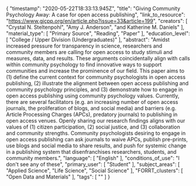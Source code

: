 {
    "timestamp": "2020-05-22T18:33:13.945Z",
    "title": "Giving Community Psychology Away: A case for open access publishing",
    "link_to_resource": "https://www.gjcpp.org/en/article.php?issue=33&article=199",
    "creators": [
        "Crystal N. Steltenpohl",
        "Amy J. Anderson",
        "and Katherine M. Daniels"
    ],
    "material_type": [
        "Primary Source",
        "Reading",
        "Paper"
    ],
    "education_level": [
        "College / Upper Division (Undergraduates)"
    ],
    "abstract": "Amidst increased pressure for transparency in science, researchers and community members are calling for open access to study stimuli and measures, data, and results. These arguments coincidentally align with calls within community psychology to find innovative ways to support communities and increase the prominence of our field. This paper aims to (1) define the current context for community psychologists in open access publishing, (2) illustrate the alignment between open access publishing and community psychology principles, and (3) demonstrate how to engage in open access publishing using community psychology values. Currently, there are several facilitators (e.g. an increasing number of open access journals, the proliferation of blogs, and social media) and barriers (e.g. Article Processing Charges (APCs), predatory journals) to publishing in open access venues. Openly sharing our research findings aligns with our values of (1) citizen participation, (2) social justice, and (3) collaboration and community strengths. Community psychologists desiring to engage in open access publishing can ask journals to waive APCs, publish pre-prints, use blogs and social media to share results, and push for systemic change in a publishing system that disenfranchises researchers, students, and community members.",
    "language": [
        "English"
    ],
    "conditions_of_use": "I don't see any of these",
    "primary_user": [
        "Student"
    ],
    "subject_areas": [
        "Applied Science",
        "Life Science",
        "Social Science"
    ],
    "FORRT_clusters": [
        "Open Data and Materials"
    ],
    "tags": [
        ""
    ]
}